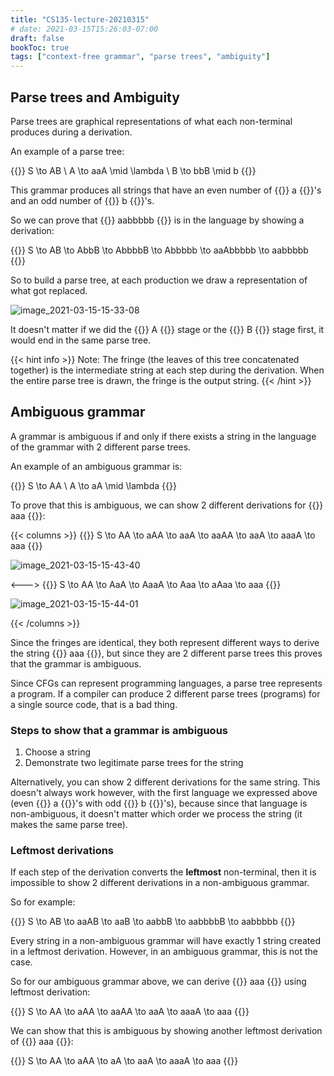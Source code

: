 ```yaml
---
title: "CS135-lecture-20210315"
# date: 2021-03-15T15:26:03-07:00
draft: false
bookToc: true
tags: ["context-free grammar", "parse trees", "ambiguity"]
---
```


## Parse trees and Ambiguity

Parse trees are graphical representations of what each non-terminal produces during a derivation.

An example of a parse tree:

{{<k>}} 
S \to AB \\
A \to aaA \mid \lambda \\
B \to bbB \mid b
{{</k>}}

This grammar produces all strings that have an even number of {{<k>}} a {{</k>}}'s and an odd number of {{<k>}} b {{</k>}}'s.

So we can prove that {{<k>}} aabbbbb {{</k>}} is in the language by showing a derivation:

{{<k>}} 
S \to AB \to AbbB \to AbbbbB \to Abbbbb \to aaAbbbbb \to aabbbbb
{{</k>}}

So to build a parse tree, at each production we draw a representation of what got replaced.

![image_2021-03-15-15-33-08](/notes/image_2021-03-15-15-33-08.png)

It doesn't matter if we did the {{<k>}} A {{</k>}} stage or the {{<k>}} B {{</k>}} stage first, it would end in the same parse tree.

{{< hint info >}}
Note: The fringe (the leaves of this tree concatenated together) is the intermediate string at each step during the derivation.
When the entire parse tree is drawn, the fringe is the output string.
{{< /hint >}}

## Ambiguous grammar

A grammar is ambiguous if and only if there exists a string in the language of the grammar with 2 different parse trees.

An example of an ambiguous grammar is:

{{<k>}} 
S \to AA \\
A \to aA \mid \lambda
{{</k>}}

To prove that this is ambiguous, we can show 2 different derivations for {{<k>}} aaa {{</k>}}:

{{< columns >}}
{{<k>}} 
S \to AA \to aAA \to aaA \to aaAA \to aaA \to aaaA \to aaa
{{</k>}}

![image_2021-03-15-15-43-40](/notes/image_2021-03-15-15-43-40.png)

<--->
{{<k>}} 
S \to AA \to AaA \to AaaA \to Aaa \to aAaa \to aaa
{{</k>}}

![image_2021-03-15-15-44-01](/notes/image_2021-03-15-15-44-01.png)

{{< /columns >}}

Since the fringes are identical, they both represent different ways to derive the string {{<k>}} aaa {{</k>}}, but since they are 2 different parse trees this proves that the grammar is ambiguous.

Since CFGs can represent programming languages, a parse tree represents a program.
If a compiler can produce 2 different parse trees (programs) for a single source code, that is a bad thing.

### Steps to show that a grammar is ambiguous

1. Choose a string
2. Demonstrate two legitimate parse trees for the string

Alternatively, you can show 2 different derivations for the same string.
This doesn't always work however, with the first language we expressed above (even {{<k>}} a {{</k>}}'s with odd {{<k>}} b {{</k>}}'s), because since
that language is non-ambiguous, it doesn't matter which order we process the string (it makes the same parse tree).

### Leftmost derivations

If each step of the derivation converts the **leftmost** non-terminal, then it is impossible to show 2 different derivations in a non-ambiguous grammar.

So for example:

{{<k>}} 
S \to AB \to aaAB \to aaB \to aabbB \to aabbbbB \to aabbbbb
{{</k>}}

Every string in a non-ambiguous grammar will have exactly 1 string created in a leftmost derivation.
However, in an ambiguous grammar, this is not the case.

So for our ambiguous grammar above, we can derive {{<k>}} aaa {{</k>}} using leftmost derivation:

{{<k>}} 
S \to AA \to aAA \to aaAA \to aaA \to aaaA \to aaa
{{</k>}}

We can show that this is ambiguous by showing another leftmost derivation of {{<k>}} aaa {{</k>}}:

{{<k>}} 
S \to AA \to aAA \to aA \to aaA \to aaaA \to aaa
{{</k>}}

